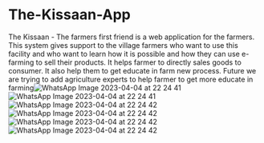 # The-Kissaan-App
The Kissaan - The farmers first friend is a web application for the farmers. This system gives support to the village farmers who want to use this facility and who want to learn how it is possible and how they can use e-farming to sell their products.
It helps farmer to directly sales goods to consumer.
It also help them to get educate in farm new process.
Future we are trying to add agriculture experts to help farmer to get more educate in farming![WhatsApp Image 2023-04-04 at 22 24 41](https://user-images.githubusercontent.com/116703009/229863048-7240f602-12a2-4eef-b9b6-159c25df4caa.jpg)
![WhatsApp Image 2023-04-04 at 22 24 41](https://user-images.githubusercontent.com/116703009/229863102-1d8231cb-21ba-4dac-9e06-b0c53c55cee1.jpg)
![WhatsApp Image 2023-04-04 at 22 24 42](https://user-images.githubusercontent.com/116703009/229863134-9a31b4ed-19eb-4192-8a1a-c9e97d454c49.jpg)
![WhatsApp Image 2023-04-04 at 22 24 42](https://user-images.githubusercontent.com/116703009/229863158-7a01de99-273c-4a7d-8b8e-8ae31b3447ab.jpg)
![WhatsApp Image 2023-04-04 at 22 24 42](https://user-images.githubusercontent.com/116703009/229863185-ba17dd20-0f88-4657-a9d2-f1be99ed52b8.jpg)
![WhatsApp Image 2023-04-04 at 22 24 42](https://user-images.githubusercontent.com/116703009/229863215-faa2711e-e4eb-420d-88bb-3c0b9af98840.jpg)
